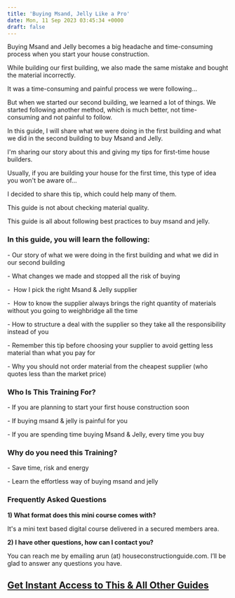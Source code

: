 ```yaml
---
title: 'Buying Msand, Jelly Like a Pro'
date: Mon, 11 Sep 2023 03:45:34 +0000
draft: false
---
```


Buying Msand and Jelly becomes a big headache and time-consuming process when you start your house construction.

While building our first building, we also made the same mistake and bought the material incorrectly.

It was a time-consuming and painful process we were following…

But when we started our second building, we learned a lot of things. We started following another method, which is much better, not time-consuming and not painful to follow.

In this guide, I will share what we were doing in the first building and what we did in the second building to buy Msand and Jelly.

I'm sharing our story about this and giving my tips for first-time house builders.

Usually, if you are building your house for the first time, this type of idea you won't be aware of…

I decided to share this tip, which could help many of them.

This guide is not about checking material quality.

This guide is all about following best practices to buy msand and jelly.

### In this guide, you will learn the following:

\- Our story of what we were doing in the first building and what we did in our second building

\- What changes we made and stopped all the risk of buying

\-  How I pick the right Msand & Jelly supplier

\-  How to know the supplier always brings the right quantity of materials without you going to weighbridge all the time

\- How to structure a deal with the supplier so they take all the responsibility instead of you

\- Remember this tip before choosing your supplier to avoid getting less material than what you pay for

\- Why you should not order material from the cheapest supplier (who quotes less than the market price)

### **Who Is This Training For?**

\- If you are planning to start your first house construction soon

\- If buying msand & jelly is painful for you

\- If you are spending time buying Msand & Jelly, every time you buy

### **Why do you need this Training?**

\- Save time, risk and energy

\- Learn the effortless way of buying msand and jelly

### Frequently Asked Questions

**1) What format does this mini course comes with?**

It's a mini text based digital course delivered in a secured members area. 

**2) I have other questions, how can I contact you?**

You can reach me by emailing arun (at) houseconstructionguide.com. I’ll be glad to answer any questions you have.


## [Get Instant Access to This & All Other Guides](https://houseconstructionguide.com/products/#all-access-pass)